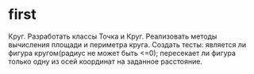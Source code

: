# first
Круг. Разработать классы Точка и Круг. Реализовать методы вычисления площади и периметра круга. Создать тесты: является ли фигура кругом(радиус не может быть <=0); пересекает ли фигура только одну из осей координат на заданное расстояние.
